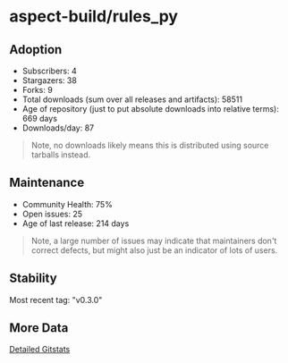 # aspect-build/rules_py

## Adoption

- Subscribers: 4
- Stargazers: 38
- Forks: 9
- Total downloads (sum over all releases and artifacts): 58511
- Age of repository (just to put absolute downloads into relative terms): 669 days
- Downloads/day: 87

> Note, no downloads likely means this is distributed using source tarballs instead.

## Maintenance

- Community Health: 75%
- Open issues: 25
- Age of last release: 214 days

> Note, a large number of issues may indicate that maintainers don't correct defects, but might also
> just be an indicator of lots of users.

## Stability

Most recent tag: "v0.3.0"

## More Data

[Detailed Gitstats](/bazel-catalog/gitstats/aspect-build/rules_py)

